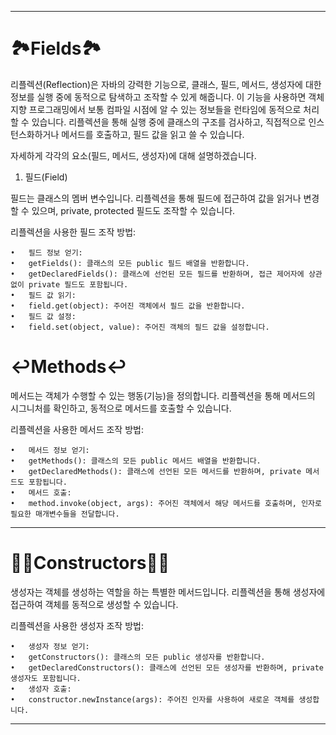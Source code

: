 ***
# 🏞️Fields🏞️

리플렉션(Reflection)은 자바의 강력한 기능으로, 클래스, 필드, 메서드, 생성자에 대한 정보를 실행 중에 동적으로 탐색하고 조작할 수 있게 해줍니다. 이 기능을 사용하면 객체 지향 프로그래밍에서 보통 컴파일 시점에 알 수 있는 정보들을 런타임에 동적으로 처리할 수 있습니다. 리플렉션을 통해 실행 중에 클래스의 구조를 검사하고, 직접적으로 인스턴스화하거나 메서드를 호출하고, 필드 값을 읽고 쓸 수 있습니다.

자세하게 각각의 요소(필드, 메서드, 생성자)에 대해 설명하겠습니다.

1. 필드(Field)

필드는 클래스의 멤버 변수입니다. 리플렉션을 통해 필드에 접근하여 값을 읽거나 변경할 수 있으며, private, protected 필드도 조작할 수 있습니다.

리플렉션을 사용한 필드 조작 방법:

	•	필드 정보 얻기:
	•	getFields(): 클래스의 모든 public 필드 배열을 반환합니다.
	•	getDeclaredFields(): 클래스에 선언된 모든 필드를 반환하며, 접근 제어자에 상관없이 private 필드도 포함됩니다.
	•	필드 값 읽기:
	•	field.get(object): 주어진 객체에서 필드 값을 반환합니다.
	•	필드 값 설정:
	•	field.set(object, value): 주어진 객체의 필드 값을 설정합니다.
# ↩️Methods↩️

메서드는 객체가 수행할 수 있는 행동(기능)을 정의합니다. 리플렉션을 통해 메서드의 시그니처를 확인하고, 동적으로 메서드를 호출할 수 있습니다.

리플렉션을 사용한 메서드 조작 방법:

	•	메서드 정보 얻기:
	•	getMethods(): 클래스의 모든 public 메서드 배열을 반환합니다.
	•	getDeclaredMethods(): 클래스에 선언된 모든 메서드를 반환하며, private 메서드도 포함됩니다.
	•	메서드 호출:
	•	method.invoke(object, args): 주어진 객체에서 해당 메서드를 호출하며, 인자로 필요한 매개변수들을 전달합니다.
***
# 👨‍💻Constructors👨‍💻

생성자는 객체를 생성하는 역할을 하는 특별한 메서드입니다. 리플렉션을 통해 생성자에 접근하여 객체를 동적으로 생성할 수 있습니다.

리플렉션을 사용한 생성자 조작 방법:

	•	생성자 정보 얻기:
	•	getConstructors(): 클래스의 모든 public 생성자를 반환합니다.
	•	getDeclaredConstructors(): 클래스에 선언된 모든 생성자를 반환하며, private 생성자도 포함됩니다.
	•	생성자 호출:
	•	constructor.newInstance(args): 주어진 인자를 사용하여 새로운 객체를 생성합니다.
***
